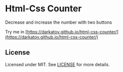 # Html-Css Counter

Decrease and increase the number with two buttons

Try me in [https://darkatov.github.io/html-css-counter/](https://darkatov.github.io/html-css-counter/)

## License
Licensed under MIT. See [LICENSE](LICENSE) for more details.

